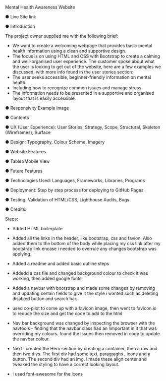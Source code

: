 Mental Health Awareness Website

● Live Site link

● Introduction

The project owner supplied me with the following brief:
- We want to create a welcoming webpage that provides basic mental health information using a clean and supportive design.
- The focus is on using HTML and CSS with Bootstrap to create a calming and well-organised user experience.
The customer spoke about what the user is looking to get out of the website, here are a few examples we discussed, with more info found in the user stories section:
- The user seeks accessible, beginner-friendly information on mental health.
- Including how to recognize common issues and manage stress.
- The information needs to be presented in a supportive and organised layout that is easily accessible.

  
● Responsivity Example Image


● Contents


● UX (User Experience): User Stories, Strategy, Scope, Structural, Skeleton (Wireframes), Surface


● Design: Typography, Colour Scheme, Imagery


● Website Features


● Tablet/Mobile View


● Future Features


● Technologies Used: Languages, Frameworks, Libraries, Programs


● Deployment: Step by step process for deploying to GitHub Pages


● Testing: Validation of HTML/CSS, Lighthouse Audits, Bugs


● Credits:

Steps:

- Added HTML boilerplate

- Added all the links in the header, like bootstrap, css and favion. Also added them to the bottom of the body while placing my css link after my bootstrap link encase i needed to overrule any changes bootstrap was applying.

- Added a readme and added basic outline steps

- Addedd a css file and changed background colour to check it was working, then added google fonts

- Added a navbar with bootstrap and made some changes by removing and updating certain fields to give it the style i wanted such as deleting disabled button and search bar.

- used co-pilot to come up with a favicon image, then went to favicon.io to reduce the size and get the code to add to the html

- Nav bar background was changed by inspecting the browser with the navtools - finding that the navbar class had an !important in it that was overriding my colours. found the issues then removed in code to update the navbar colour.

- Next I created the Hero section by creating a container, then a row and then two divs. The first div had some text, paragraghs , icons and a button. The second div had an img. I made these align center and tweaked the styling to have a correct looking layout.

- I used font-awesome for the icons 